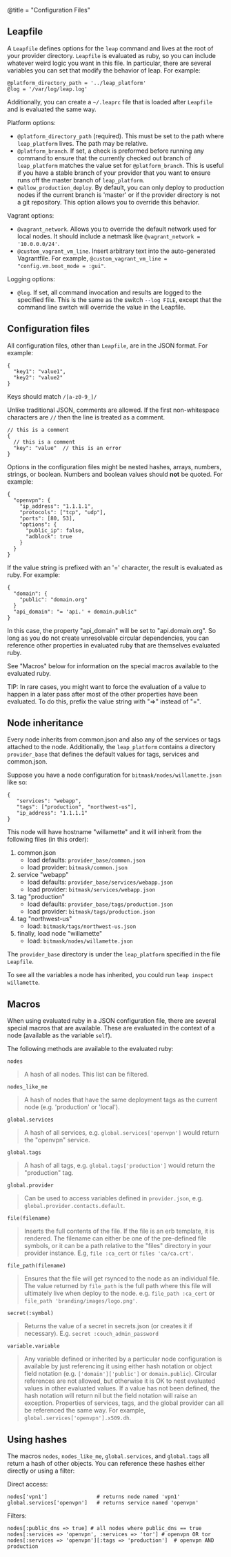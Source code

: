 @title = "Configuration Files"

Leapfile
-------------------------------------------

A `Leapfile` defines options for the `leap` command and lives at the root of your provider directory. `Leapfile` is evaluated as ruby, so you can include whatever weird logic you want in this file. In particular, there are several variables you can set that modify the behavior of leap. For example:

    @platform_directory_path = '../leap_platform'
    @log = '/var/log/leap.log'

Additionally, you can create a `~/.leaprc` file that is loaded after `Leapfile` and is evaluated the same way.

Platform options:

* `@platform_directory_path` (required). This must be set to the path where `leap_platform` lives. The path may be relative.
* `@platform_branch`. If set, a check is preformed before running any command to ensure that the currently checked out branch of `leap_platform` matches the value set for `@platform_branch`. This is useful if you have a stable branch of your provider that you want to ensure runs off the master branch of `leap_platform`.
* `@allow_production_deploy`. By default, you can only deploy to production nodes if the current branch is 'master' or if the provider directory is not a git repository. This option allows you to override this behavior.

Vagrant options:

* `@vagrant_network`. Allows you to override the default network used for local nodes. It should include a netmask like `@vagrant_network = '10.0.0.0/24'`.
* `@custom_vagrant_vm_line`. Insert arbitrary text into the auto-generated Vagrantfile. For example, `@custom_vagrant_vm_line = "config.vm.boot_mode = :gui"`.

Logging options:

* `@log`. If set, all command invocation and results are logged to the specified file. This is the same as the switch `--log FILE`, except that the command line switch will override the value in the Leapfile.


Configuration files
-------------------------------------------

All configuration files, other than `Leapfile`, are in the JSON format. For example:

    {
      "key1": "value1",
      "key2": "value2"
    }

Keys should match `/[a-z0-9_]/`

Unlike traditional JSON, comments are allowed. If the first non-whitespace characters are `//` then the line is treated as a comment.

    // this is a comment
    {
      // this is a comment
      "key": "value"  // this is an error
    }

Options in the configuration files might be nested hashes, arrays, numbers, strings, or boolean. Numbers and boolean values should **not** be quoted. For example:

    {
      "openvpn": {
        "ip_address": "1.1.1.1",
        "protocols": ["tcp", "udp"],
        "ports": [80, 53],
        "options": {
          "public_ip": false,
          "adblock": true
        }
      }
    }

If the value string is prefixed with an '=' character, the result is evaluated as ruby. For example:

    {
      "domain": {
        "public": "domain.org"
      }
      "api_domain": "= 'api.' + domain.public"
    }

In this case, the property "api_domain" will be set to "api.domain.org". So long as you do not create unresolvable circular dependencies, you can reference other properties in evaluated ruby that are themselves evaluated ruby.

See "Macros" below for information on the special macros available to the evaluated ruby.

TIP: In rare cases, you might want to force the evaluation of a value to happen in a later pass after most of the other properties have been evaluated. To do this, prefix the value string with "=>" instead of "=".

Node inheritance
----------------------------------------

Every node inherits from common.json and also any of the services or tags attached to the node. Additionally, the `leap_platform` contains a directory `provider_base` that defines the default values for tags, services and common.json.

Suppose you have a node configuration for `bitmask/nodes/willamette.json` like so:

    {
       "services": "webapp",
       "tags": ["production", "northwest-us"],
       "ip_address": "1.1.1.1"
    }

This node will have hostname "willamette" and it will inherit from the following files (in this order):

1. common.json
    - load defaults: `provider_base/common.json`
    - load provider: `bitmask/common.json`
2. service "webapp"
    - load defaults: `provider_base/services/webapp.json`
    - load provider: `bitmask/services/webapp.json`
3. tag "production"
    - load defaults: `provider_base/tags/production.json`
    - load provider: `bitmask/tags/production.json`
4. tag "northwest-us"
    - load: `bitmask/tags/northwest-us.json`
5. finally, load node "willamette"
    - load: `bitmask/nodes/willamette.json`

The `provider_base` directory is under the `leap_platform` specified in the file `Leapfile`.

To see all the variables a node has inherited, you could run `leap inspect willamette`.

Macros
----------------------------------------

When using evaluated ruby in a JSON configuration file, there are several special macros that are available. These are evaluated in the context of a node (available as the variable `self`).

The following methods are available to the evaluated ruby:

`nodes`

  > A hash of all nodes. This list can be filtered.

`nodes_like_me`

  > A hash of nodes that have the same deployment tags as the current node (e.g. 'production' or 'local').

`global.services`

  > A hash of all services, e.g. `global.services['openvpn']` would return the "openvpn" service.

`global.tags`

  > A hash of all tags, e.g. `global.tags['production']` would return the "production" tag.

 `global.provider`

  > Can be used to access variables defined in `provider.json`, e.g. `global.provider.contacts.default`.

`file(filename)`

  > Inserts the full contents of the file. If the file is an erb template, it is rendered. The filename can either be one of the pre-defined file symbols, or it can be a path relative to the "files" directory in your provider instance. E.g, `file :ca_cert` or `files 'ca/ca.crt'`.

`file_path(filename)`

  >  Ensures that the file will get rsynced to the node as an individual file. The value returned by `file_path` is the full path where this file will ultimately live when deploy to the node. e.g. `file_path :ca_cert` or `file_path 'branding/images/logo.png'`.

`secret(:symbol)`

  > Returns the value of a secret in secrets.json (or creates it if necessary). E.g. `secret :couch_admin_password`

`variable.variable`

  > Any variable defined or inherited by a particular node configuration is available by just referencing it using either hash notation or object field notation (e.g. `['domain']['public']` or `domain.public`). Circular references are not allowed, but otherwise it is OK to nest evaluated values in other evaluated values. If a value has not been defined, the hash notation will return nil but the field notation will raise an exception. Properties of services, tags, and the global provider can all be referenced the same way. For example, `global.services['openvpn'].x509.dh`.

Using hashes
-----------------------------------------

The macros `nodes`, `nodes_like_me`, `global.services`, and `global.tags` all return a hash of other objects. You can reference these hashes either directly or using a filter:

Direct access:

    nodes['vpn1']                # returns node named 'vpn1'
    global.services['openvpn']   # returns service named 'openvpn'

Filters:

    nodes[:public_dns => true] # all nodes where public_dns == true
    nodes[:services => 'openvpn', :services => 'tor'] # openvpn OR tor
    nodes[:services => 'openvpn'][:tags => 'production']  # openvpn AND production
